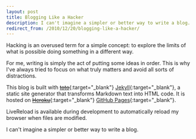 ```yaml
---
layout: post
title: Blogging Like a Hacker
description: I can't imagine a simpler or better way to write a blog.
redirect_from: /2010/12/20/blogging-like-a-hacker/
---
```


Hacking is an overused term for a simple concept: to explore the limits of what is
possible doing something in a different way.

For me, writing is simply the act of putting some ideas in order. This is why
I've always tried to focus on what truly matters and avoid all sorts of distractions.

This blog is built with [<s>toto</s>][2]{:target="_blank"}
[Jekyll][1]{:target="_blank"}, a static site generator that transforms Markdown
text into HTML code. It is hosted on [<s>Heroku</s>][3]{:target="_blank"}
[GitHub Pages][4]{:target="_blank"}.

LiveReload is available during development to automatically reload my browser
when files are modified.

I can't imagine a simpler or better way to write a blog.


[1]: https://jekyllrb.com/
[2]: https://github.com/cloudhead/toto
[3]: https://www.heroku.com/
[4]: https://pages.github.com/
